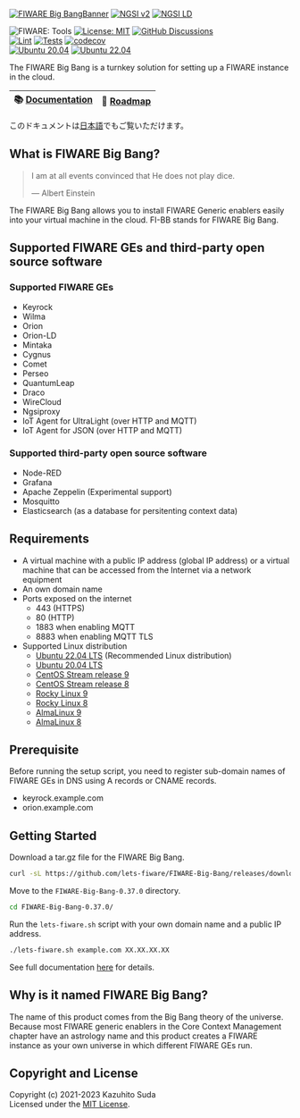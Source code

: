 [![FIWARE Big BangBanner](https://raw.githubusercontent.com/lets-fiware/FIWARE-Big-Bang/gh-pages/images/FIWARE-Big-Bang-non-free.png)](https://www.letsfiware.jp/)
[![NGSI v2](https://img.shields.io/badge/NGSI-v2-5dc0cf.svg)](https://fiware-ges.github.io/orion/api/v2/stable/)
[![NGSI LD](https://img.shields.io/badge/NGSI-LD-d6604d.svg)](https://www.etsi.org/deliver/etsi_gs/CIM/001_099/009/01.05.01_60/gs_CIM009v010501p.pdf)

![FIWARE: Tools](https://nexus.lab.fiware.org/repository/raw/public/badges/chapters/deployment-tools.svg)
[![License: MIT](https://img.shields.io/github/license/lets-fiware/FIWARE-Big-Bang.svg)](https://opensource.org/licenses/MIT)
[![GitHub Discussions](https://img.shields.io/github/discussions/lets-fiware/FIWARE-Big-Bang)](https://github.com/lets-fiware/FIWARE-Big-Bang/discussions)
<br/>
[![Lint](https://github.com/lets-fiware/FIWARE-Big-Bang/actions/workflows/lint.yml/badge.svg)](https://github.com/lets-fiware/FIWARE-Big-Bang/actions/workflows/lint.yml)
[![Tests](https://github.com/lets-fiware/FIWARE-Big-Bang/actions/workflows/ubuntu-latest.yml/badge.svg)](https://github.com/lets-fiware/FIWARE-Big-Bang/actions/workflows/ubuntu-latest.yml)
[![codecov](https://codecov.io/gh/lets-fiware/FIWARE-Big-Bang/branch/main/graph/badge.svg?token=OHFTT6TUIS)](https://codecov.io/gh/lets-fiware/FIWARE-Big-Bang)
<br/>
[![Ubuntu 20.04](https://github.com/lets-fiware/FIWARE-Big-Bang/actions/workflows/ubuntu-20.04.yml/badge.svg)](https://github.com/lets-fiware/FIWARE-Big-Bang/actions/workflows/ubuntu-20.04.yml)
[![Ubuntu 22.04](https://github.com/lets-fiware/FIWARE-Big-Bang/actions/workflows/ubuntu-22.04.yml/badge.svg)](https://github.com/lets-fiware/FIWARE-Big-Bang/actions/workflows/ubuntu-22.04.yml)
<br/>

The FIWARE Big Bang is a turnkey solution for setting up a FIWARE instance in the cloud.

| :books: [Documentation](https://fi-bb.letsfiware.jp/) | :dart: [Roadmap](./ROADMAP.md) |
|-------------------------------------------------------|--------------------------------|

このドキュメントは[日本語](./README.ja.md)でもご覧いただけます。

## What is FIWARE Big Bang?

> I am at all events convinced that He does not play dice.
>
> — Albert Einstein

The FIWARE Big Bang allows you to install FIWARE Generic enablers easily into your virtual machine in the cloud.
FI-BB stands for FIWARE Big Bang.

## Supported FIWARE GEs and third-party open source software

### Supported FIWARE GEs

-   Keyrock
-   Wilma
-   Orion
-   Orion-LD
-   Mintaka
-   Cygnus
-   Comet
-   Perseo
-   QuantumLeap
-   Draco
-   WireCloud
-   Ngsiproxy
-   IoT Agent for UltraLight (over HTTP and MQTT)
-   IoT Agent for JSON (over HTTP and MQTT)

### Supported third-party open source software

-   Node-RED
-   Grafana
-   Apache Zeppelin (Experimental support)
-   Mosquitto
-   Elasticsearch (as a database for persitenting context data)

## Requirements

-   A virtual machine with a public IP address (global IP address) or a virtual machine that can be accessed
    from the Internet via a network equipment
-   An own domain name
-   Ports exposed on the internet
    -   443 (HTTPS)
    -   80 (HTTP)
    -   1883 when enabling MQTT
    -   8883 when enabling MQTT TLS
-   Supported Linux distribution
    -   [Ubuntu 22.04 LTS](https://github.com/lets-fiware/FIWARE-Big-Bang/discussions/304) (Recommended Linux distribution)
    -   [Ubuntu 20.04 LTS](https://github.com/lets-fiware/FIWARE-Big-Bang/discussions/305)
    -   [CentOS Stream release 9](https://github.com/lets-fiware/FIWARE-Big-Bang/discussions/330)
    -   [CentOS Stream release 8](https://github.com/lets-fiware/FIWARE-Big-Bang/discussions/331)
    -   [Rocky Linux 9](https://github.com/lets-fiware/FIWARE-Big-Bang/discussions/306)
    -   [Rocky Linux 8](https://github.com/lets-fiware/FIWARE-Big-Bang/discussions/309)
    -   [AlmaLinux 9](https://github.com/lets-fiware/FIWARE-Big-Bang/discussions/307)
    -   [AlmaLinux 8](https://github.com/lets-fiware/FIWARE-Big-Bang/discussions/308)

## Prerequisite

Before running the setup script, you need to register sub-domain names of FIWARE GEs in DNS using A records
or CNAME records.

-   keyrock.example.com
-   orion.example.com

## Getting Started

Download a tar.gz file for the FIWARE Big Bang.

```bash
curl -sL https://github.com/lets-fiware/FIWARE-Big-Bang/releases/download/v0.37.0/FIWARE-Big-Bang-0.37.0.tar.gz | tar zxf -
```

Move to the `FIWARE-Big-Bang-0.37.0` directory.

```bash
cd FIWARE-Big-Bang-0.37.0/
```

Run the `lets-fiware.sh` script with your own domain name and a public IP address.

```bash
./lets-fiware.sh example.com XX.XX.XX.XX
```

See full documentation [here](https://fi-bb.letsfiware.jp/) for details.

## Why is it named FIWARE Big Bang?

The name of this product comes from the Big Bang theory of the universe. Because most FIWARE generic enablers in
the Core Context Management chapter have an astrology name and this product creates a FIWARE instance as your own
universe in which different FIWARE GEs run.

## Copyright and License

Copyright (c) 2021-2023 Kazuhito Suda<br>
Licensed under the [MIT License](./LICENSE).
